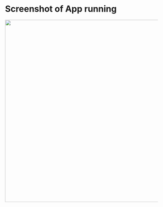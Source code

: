 # Screenshot of App running 

<div align="center">
<img src="https://user-images.githubusercontent.com/95677248/165810053-33d97f11-18ca-42bc-839d-b5564e28bcb6.jpg" width="600px" />
</div>
